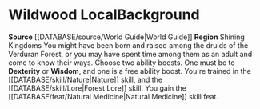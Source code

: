 ﻿---
id: '123'
name: Wildwood Local
source: '[[DATABASE/source/World Guide|World Guide]]'
subcategory: regional

---
# Wildwood Local<span class="item-type">Background</span>

**Source** [[DATABASE/source/World Guide|World Guide]] 
**Region** Shining Kingdoms
You might have been born and raised among the druids of the Verduran Forest, or you may have spent time among them as an adult and come to know their ways.
Choose two ability boosts. One must be to **Dexterity** or **Wisdom**, and one is a free ability boost.
You're trained in the [[DATABASE/skill/Nature|Nature]] skill, and the [[DATABASE/skill/Lore|Forest Lore]] skill. You gain the [[DATABASE/feat/Natural Medicine|Natural Medicine]] skill feat.